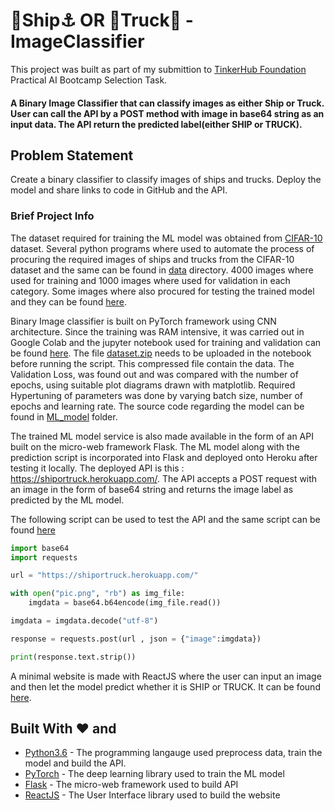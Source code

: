 # 🚢Ship⚓ OR 🚚Truck🚒 -ImageClassifier

This project was built as part of my submittion to [TinkerHub Foundation](https://tinkerhub.org/) Practical AI Bootcamp Selection Task.


#### A Binary Image Classifier that can classify images as either Ship or Truck. User can call the API by a POST method with image in base64 string as an input data. The API return the predicted label(either SHIP or TRUCK).


## Problem Statement

Create a binary classifier to classify images of ships and trucks. Deploy the model and share links to code in GitHub and the API. 


### Brief Project Info

The dataset required for training the ML model was obtained from [CIFAR-10](https://www.cs.toronto.edu/~kriz/cifar.html) dataset. Several python programs where used to automate the process of procuring the required images of ships and trucks from the CIFAR-10 dataset and the same can be found in [data](https://github.com/Harikrishnan6336/ShipORTruck-ImageClassifier/tree/main/data) directory. 4000 images where used for training and 1000 images where used for validation in each category. Some images where also procured for testing the trained model and they can be found [here](https://github.com/Harikrishnan6336/ShipORTruck-ImageClassifier/tree/main/data/test).

Binary Image classifier is built on PyTorch framework using CNN architecture. Since the training was RAM intensive, it was carried out in Google Colab and the jupyter notebook used for training and validation can be found [here](https://colab.research.google.com/drive/1qCNDIIqYz8S9UE5bHoh9HoHmZoHLcRp8?usp=sharing). The file [dataset.zip](https://github.com/Harikrishnan6336/ShipORTruck-ImageClassifier/blob/main/ML_model/dataset.zip) needs to be uploaded in the notebook before running the script. This compressed file contain the data. The Validation Loss, was found out and was compared with the number of epochs, using suitable plot diagrams drawn with matplotlib. Required Hypertuning of parameters was done by varying batch size, number of epochs and learning rate. The source code regarding the model can be found in [ML_model](https://github.com/Harikrishnan6336/ShipORTruck-ImageClassifier/tree/main/ML_model) folder.

The trained ML model service is also made available in the form of an API built on the micro-web framework Flask. The ML model along with the prediction script is incorporated into Flask and deployed onto Heroku after testing it locally. The deployed API is this : https://shiportruck.herokuapp.com/. The API accepts a POST request with an image in the form of base64 string and returns the image label as predicted by the ML model.

The following script can be used to test the API and the same script can be found [here](https://colab.research.google.com/drive/1Nt0Iwav7Nkn5OWvD-KVrbpEuZCwRcDPa?usp=sharing)

```python
import base64
import requests

url = "https://shiportruck.herokuapp.com/"

with open("pic.png", "rb") as img_file:
    imgdata = base64.b64encode(img_file.read())

imgdata = imgdata.decode("utf-8")

response = requests.post(url , json = {"image":imgdata})

print(response.text.strip())
```

A minimal website is made with ReactJS where the user can input an image and then let the model predict whether it is SHIP or TRUCK. It can be found [here]().

## Built With ❤️ and

* [Python3.6](https://docs.python.org/3.6/) - The programming langauge used preprocess data, train the model and build the API.
* [PyTorch](https://pytorch.org/) - The deep learning library used to train the ML model
* [Flask](https://flask.palletsprojects.com/en/2.0.x/) - The micro-web framework used to build API
* [ReactJS](https://reactjs.org/) - The User Interface library used to build the website


